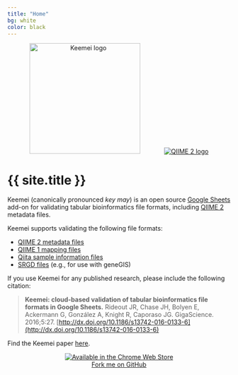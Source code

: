 ```yaml
---
title: "Home"
bg: white
color: black
---
```


<div style="text-align:center">
  <img width="250" height="250" src="img/keemei-logo.png" alt="Keemei logo" />
  <a href="https://qiime2.org" target="_blank">
    <img style="padding-left: 50px;" src="img/qiime2-logo.png" alt="QIIME 2 logo" /></a>
</div>
<p></p>

# {{ site.title }}

Keemei (canonically pronounced *key may*) is an open source [Google Sheets](http://www.google.com/sheets/about/) add-on for validating tabular bioinformatics file formats, including [QIIME 2](https://qiime2.org/) metadata files.

Keemei supports validating the following file formats:

- [QIIME 2 metadata files](https://docs.qiime2.org/2018.4/tutorials/metadata/)
- [QIIME 1 mapping files](http://qiime.org/documentation/file_formats.html#metadata-mapping-files)
- [Qiita sample information files](https://qiita.ucsd.edu/static/doc/html/tutorials/prepare-information-files.html)
- [SRGD files](http://genegis.org) (e.g., for use with geneGIS)

If you use Keemei for any published research, please include the following citation:

> **Keemei: cloud-based validation of tabular bioinformatics file formats in Google Sheets.**
> Rideout JR, Chase JH, Bolyen E, Ackermann G, González A, Knight R, Caporaso JG.
> GigaScience. 2016;5:27. [http://dx.doi.org/10.1186/s13742-016-0133-6](http://dx.doi.org/10.1186/s13742-016-0133-6)

Find the Keemei paper [here](http://dx.doi.org/10.1186/s13742-016-0133-6).

<div style="text-align:center">
  <a href="https://chrome.google.com/webstore/detail/keemei/ohdhmeoedjeepljniehbmmcgoelhfmop?utm_source=permalink" target="_blank">
    <img src="img/web-store-badge.png" alt="Available in the Chrome Web Store" />
  </a>
</div>

<div style="text-align:center">
  <span id="forkongithub">
    <a href="{{ site.source_link }}" class="bg-blue">
      Fork me on GitHub
    </a>
  </span>
</div>
